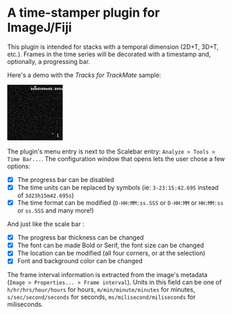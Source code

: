 A time-stamper plugin for ImageJ/Fiji
=====================================

This plugin is intended for stacks with a temporal dimension (2D+T, 3D+T, etc.).
Frames in the time series will be decorated with a timestamp and, optionally, a progressing bar.

Here's a demo with the *Tracks for TrackMate* sample:

![A demo of the plugin](figure/Demo_FakeTracks.gif)

The plugin's menu entry is next to the Scalebar entry: `Analyze > Tools > Time Bar...`. The configuration window that opens lets the user chose a few options:

- [x] The progress bar can be disabled
- [x] The time units can be replaced by symbols (ie: `3-23:15:42.695` instead of `3d23h15m42.695s`)
- [x] The time format can be modified (`D-HH:MM:ss.SSS` or `D-HH:MM` or `HH:MM:ss` or `ss.SSS` and many more!)

And just like the scale bar :

- [x] The progress bar thickness can be changed
- [x] The font can be made Bold or Serif, the font size can be changed
- [x] The location can be modified (all four corners, or at the selection)
- [x] Font and background color can be changed

The frame interval information is extracted from the image's metadata (`Image > Properties... > Frame interval`). Units in this field can be one of `h/hr/hrs/hour/hours` for hours, `m/min/minute/minutes` for minutes, `s/sec/second/seconds` for seconds, `ms/milisecond/miliseconds` for miliseconds.
